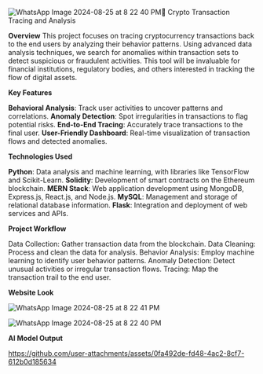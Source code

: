 ![WhatsApp Image 2024-08-25 at 8 22 40 PM](https://github.com/user-attachments/assets/9591fbc1-b006-4b32-847e-60def60dd4aa)🚀 Crypto Transaction Tracing and Analysis

**Overview**
This project focuses on tracing cryptocurrency transactions back to the end users by analyzing their behavior patterns. Using advanced data analysis techniques, we search for anomalies within transaction sets to detect suspicious or fraudulent activities. This tool will be invaluable for financial institutions, regulatory bodies, and others interested in tracking the flow of digital assets.

**Key Features**

**Behavioral Analysis**: Track user activities to uncover patterns and correlations.
**Anomaly Detection**: Spot irregularities in transactions to flag potential risks.
**End-to-End Tracing**: Accurately trace transactions to the final user.
**User-Friendly Dashboard**: Real-time visualization of transaction flows and detected anomalies.

**Technologies Used**

**Python**: Data analysis and machine learning, with libraries like TensorFlow and Scikit-Learn.
**Solidity**: Development of smart contracts on the Ethereum blockchain.
**MERN Stack**: Web application development using MongoDB, Express.js, React.js, and Node.js.
**MySQL**: Management and storage of relational database information.
**Flask**: Integration and deployment of web services and APIs.

**Project Workflow**

Data Collection: Gather transaction data from the blockchain.
Data Cleaning: Process and clean the data for analysis.
Behavior Analysis: Employ machine learning to identify user behavior patterns.
Anomaly Detection: Detect unusual activities or irregular transaction flows.
Tracing: Map the transaction trail to the end user.

**Website Look** 

![WhatsApp Image 2024-08-25 at 8 22 41 PM](https://github.com/user-attachments/assets/f3354a1a-9a1a-4d38-b8ce-a936102fb10e)

![WhatsApp Image 2024-08-25 at 8 22 40 PM](https://github.com/user-attachments/assets/f8a4593f-1c71-4804-96da-e7a66dfcab58)


**AI Model Output** 

https://github.com/user-attachments/assets/0fa492de-fd48-4ac2-8cf7-612b0d185634


